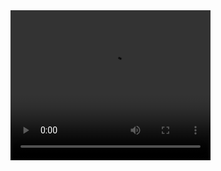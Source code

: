 <video width="320" height="240" controls>
  <source src="./assets/demo.mov" type="video/mp4">
</video>